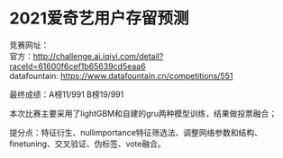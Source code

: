 # 2021爱奇艺用户存留预测

竞赛网址：  
官方：http://challenge.ai.iqiyi.com/detail?raceId=61600f6cef1b65639cd5eaa6  
datafountain: https://www.datafountain.cn/competitions/551  

最终成绩：A榜11/991  B榜19/991

本次比赛主要采用了lightGBM和自建的gru两种模型训练，结果做投票融合；

提分点：特征衍生、nullimportance特征筛选法、调整网络参数和结构、finetuning、交叉验证、伪标签、vote融合。

